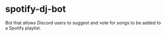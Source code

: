 # spotify-dj-bot
Bot that allows Discord users to suggest and vote for songs to be added to a Spotify playlist.
